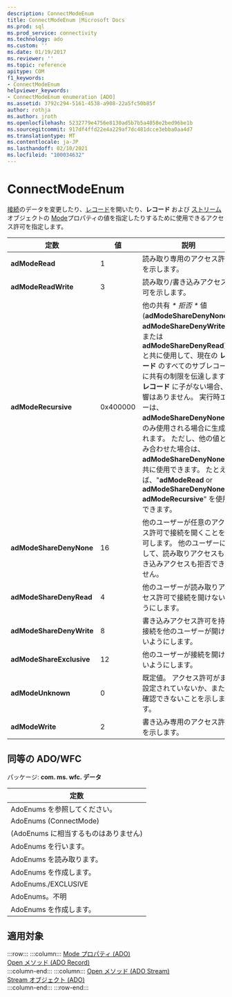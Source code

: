 ```yaml
---
description: ConnectModeEnum
title: ConnectModeEnum |Microsoft Docs
ms.prod: sql
ms.prod_service: connectivity
ms.technology: ado
ms.custom: ''
ms.date: 01/19/2017
ms.reviewer: ''
ms.topic: reference
apitype: COM
f1_keywords:
- ConnectModeEnum
helpviewer_keywords:
- ConnectModeEnum enumeration [ADO]
ms.assetid: 3792c294-5161-4538-a908-22a5fc50b85f
author: rothja
ms.author: jroth
ms.openlocfilehash: 5232779e4756e8130ad5b7b5a4058e2bed96be1b
ms.sourcegitcommit: 917df4ffd22e4a229af7dc481dcce3ebba0aa4d7
ms.translationtype: MT
ms.contentlocale: ja-JP
ms.lasthandoff: 02/10/2021
ms.locfileid: "100034632"
---
```

# <a name="connectmodeenum"></a>ConnectModeEnum
[接続](./connection-object-ado.md)のデータを変更したり、[レコード](./record-object-ado.md)を開いたり、**レコード** および [ストリーム](./stream-object-ado.md)オブジェクトの [Mode](./mode-property-ado.md)プロパティの値を指定したりするために使用できるアクセス許可を指定します。  
  
|定数|値|説明|  
|--------------|-----------|-----------------|  
|**adModeRead**|1|読み取り専用のアクセス許可を示します。|  
|**adModeReadWrite**|3|読み取り/書き込みアクセス許可を示します。|  
|**adModeRecursive**|0x400000|他の共有 *\* 拒否 \** 値 (**adModeShareDenyNone**、 **adModeShareDenyWrite**、または **adModeShareDenyRead**) と共に使用して、現在の **レコード** のすべてのサブレコードに共有の制限を伝達します。 **レコード** に子がない場合、影響はありません。 実行時エラーは、 **adModeShareDenyNone** でのみ使用される場合に生成されます。 ただし、他の値と組み合わせた場合は、 **adModeShareDenyNone** と共に使用できます。 たとえば、"**adModeRead** or **adModeShareDenyNone** or **adModeRecursive**" を使用できます。|  
|**adModeShareDenyNone**|16|他のユーザーが任意のアクセス許可で接続を開くことを許可します。 他のユーザーに対して、読み取りアクセスも書き込みアクセスも拒否できません。|  
|**adModeShareDenyRead**|4|他のユーザーが読み取りアクセス許可で接続を開けないようにします。|  
|**adModeShareDenyWrite**|8|書き込みアクセス許可を持つ接続を他のユーザーが開けないようにします。|  
|**adModeShareExclusive**|12|他のユーザーが接続を開けないようにします。|  
|**adModeUnknown**|0|既定値。 アクセス許可がまだ設定されていないか、または確認できないことを示します。|  
|**adModeWrite**|2|書き込み専用のアクセス許可を示します。|  
  
## <a name="adowfc-equivalent"></a>同等の ADO/WFC  
 パッケージ: **com. ms. wfc. データ**  
  
|定数|  
|--------------|  
|AdoEnums を参照してください。|  
|AdoEnums (ConnectMode)|  
|(AdoEnums に相当するものはありません)|  
|AdoEnums を行います。|  
|AdoEnums を読み取ります。|  
|AdoEnums を作成します。|  
|AdoEnums./EXCLUSIVE|  
|AdoEnums。不明|  
|AdoEnums を作成します。|  
  
## <a name="applies-to"></a>適用対象  

:::row:::
    :::column:::
        [Mode プロパティ (ADO)](./mode-property-ado.md)  
        [Open メソッド (ADO Record)](./open-method-ado-record.md)  
    :::column-end:::
    :::column:::
        [Open メソッド (ADO Stream)](./open-method-ado-stream.md)  
        [Stream オブジェクト (ADO)](./stream-object-ado.md)  
    :::column-end:::
:::row-end:::